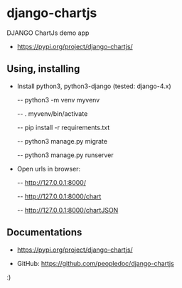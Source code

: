 # django-chartjs

  DJANGO ChartJs demo app


 - https://pypi.org/project/django-chartjs/




## Using, installing

 - Install python3, python3-django (tested: django-4.x)

   -- python3 -m venv myvenv

   -- . myvenv/bin/activate

   -- pip install -r requirements.txt

   -- python3 manage.py migrate

   -- python3 manage.py runserver





 - Open urls in browser:

   -- http://127.0.0.1:8000/

   -- http://127.0.0.1:8000/chart

   -- http://127.0.0.1:8000/chartJSON




## Documentations

 - https://pypi.org/project/django-chartjs/

 - GitHub: https://github.com/peopledoc/django-chartjs




:)

